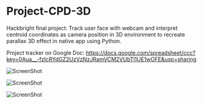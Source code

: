 Project-CPD-3D
==============


Hackbright final project: 
Track user face with webcam and interpret centroid coordinates as camera position in 3D environment to recreate parallax 3D effect in native app using Python.

Project tracker on Google Doc:
https://docs.google.com/spreadsheet/ccc?key=0Aua__-fzIcRYdGZ2UzVzNzJRamVCM2VUbTl1UE1wOFE&usp=sharing


![ScreenShot](https://raw.github.com/jennieohyoung/Project-Parallax3D/tree/master/screenshots/2.png)

![ScreenShot](https://raw.github.com/jennieohyoung/Project-Parallax3D/tree/master/screenshots/3.png)

![ScreenShot](https://raw.github.com/jennieohyoung/Project-Parallax3D/tree/master/screenshots/4.png)
